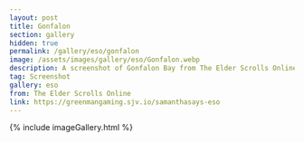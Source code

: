 ```yaml
---
layout: post
title: Gonfalon
section: gallery
hidden: true
permalink: /gallery/eso/gonfalon
image: /assets/images/gallery/eso/Gonfalon.webp
description: A screenshot of Gonfalon Bay from The Elder Scrolls Online, taken by Samantha Says.
tag: Screenshot
gallery: eso
from: The Elder Scrolls Online
link: https://greenmangaming.sjv.io/samanthasays-eso
---
```

{% include imageGallery.html %}